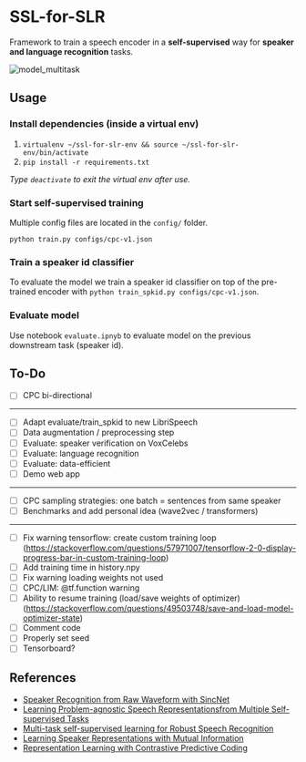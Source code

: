 # SSL-for-SLR

Framework to train a speech encoder in a **self-supervised** way for **speaker and language recognition** tasks.

![model_multitask](https://raw.githubusercontent.com/theolepage/ssl-for-slr/master/docs/model_multitask.png)

## Usage

### Install dependencies (inside a virtual env)

1. `virtualenv ~/ssl-for-slr-env && source ~/ssl-for-slr-env/bin/activate`
2. `pip install -r requirements.txt`

*Type `deactivate` to exit the virtual env after use.*

### Start self-supervised training

Multiple config files are located in the `config/` folder.

```
python train.py configs/cpc-v1.json
```

### Train a speaker id classifier

To evaluate the model we train a speaker id classifier on top of the pre-trained encoder with `python train_spkid.py configs/cpc-v1.json`.

### Evaluate model

Use notebook `evaluate.ipnyb` to evaluate model on the previous downstream task (speaker id).

## To-Do

- [ ] CPC bi-directional

---

- [ ] Adapt evaluate/train_spkid to new LibriSpeech
- [ ] Data augmentation / preprocessing step
- [ ] Evaluate: speaker verification on VoxCelebs
- [ ] Evaluate: language recognition
- [ ] Evaluate: data-efficient
- [ ] Demo web app

---

- [ ] CPC sampling strategies: one batch = sentences from same speaker
- [ ] Benchmarks and add personal idea (wave2vec / transformers)

---

- [ ] Fix warning tensorflow: create custom training loop (https://stackoverflow.com/questions/57971007/tensorflow-2-0-display-progress-bar-in-custom-training-loop)
- [ ] Add training time in history.npy
- [ ] Fix warning loading weights not used
- [ ] CPC/LIM: @tf.function warning
- [ ] Ability to resume training (load/save weights of optimizer) (https://stackoverflow.com/questions/49503748/save-and-load-model-optimizer-state)
- [ ] Comment code
- [ ] Properly set seed
- [ ] Tensorboard?

## References

- [Speaker Recognition from Raw Waveform with SincNet](https://arxiv.org/abs/1808.00158)
- [Learning Problem-agnostic Speech Representationsfrom Multiple Self-supervised Tasks](https://arxiv.org/pdf/1904.03416.pdf)
- [Multi-task self-supervised learning for Robust Speech Recognition](https://arxiv.org/pdf/2001.09239.pdf)
- [Learning Speaker Representations with Mutual Information](https://arxiv.org/pdf/1812.00271.pdf)
- [Representation Learning with Contrastive Predictive Coding](https://arxiv.org/pdf/1807.03748.pdf)
